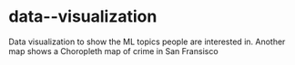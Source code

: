 # data--visualization
Data visualization to show the ML topics people are interested in. Another map shows a Choropleth map of crime in San Fransisco
